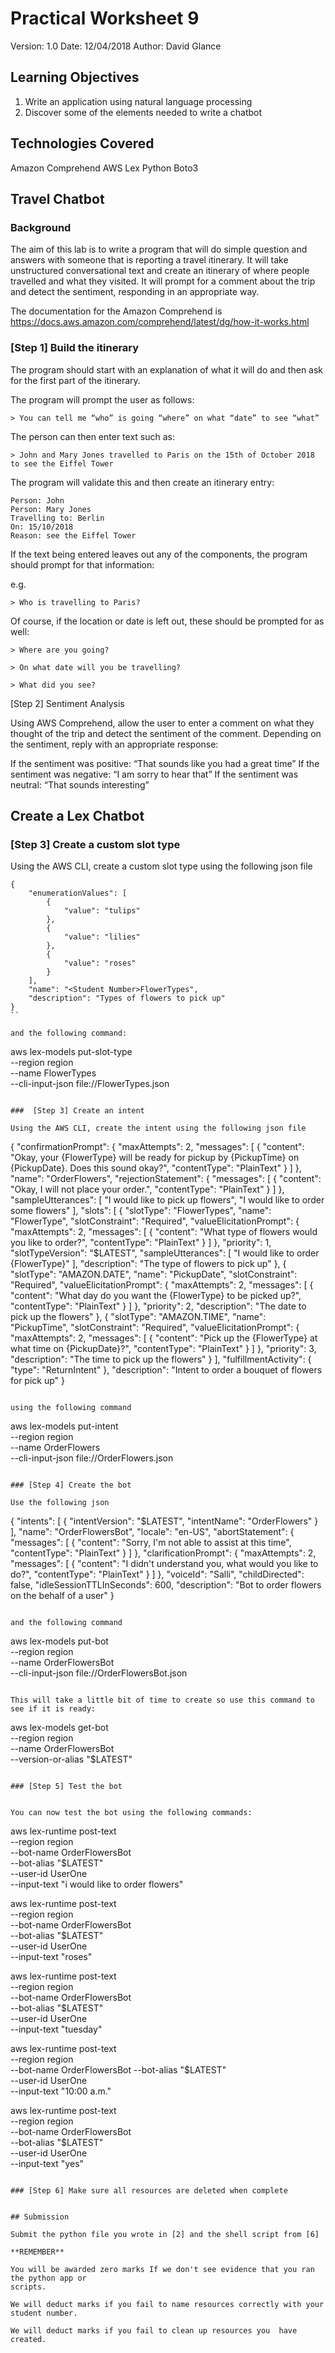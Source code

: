 # Practical Worksheet 9

Version: 1.0 Date: 12/04/2018 Author: David Glance

## Learning Objectives

1.	Write an application using natural language processing
2.	Discover some of the elements needed to write a chatbot

## Technologies Covered

Amazon Comprehend
AWS Lex
Python
Boto3

## Travel Chatbot

### Background

The aim of this lab is to write a program that will do simple question and answers with someone that is reporting a travel itinerary. It will take unstructured conversational text and create an itinerary of where people travelled and what they visited. It will prompt for a comment about the trip and detect the sentiment, responding in an appropriate way.

The documentation for the Amazon Comprehend is https://docs.aws.amazon.com/comprehend/latest/dg/how-it-works.html



### [Step 1] Build the itinerary

The program should start with an explanation of what it will do and then ask for the first part of the itinerary.

The program will prompt the user as follows:

```
> You can tell me “who” is going “where” on what “date” to see “what”
```

The person can then enter text such as:

```
> John and Mary Jones travelled to Paris on the 15th of October 2018 to see the Eiffel Tower
```

The program will validate this and then create an itinerary entry:

```
Person: John
Person: Mary Jones
Travelling to: Berlin
On: 15/10/2018
Reason: see the Eiffel Tower
```

If the text being entered leaves out any of the components, the program should prompt for that information:

e.g. 

```
> Who is travelling to Paris?
```

Of course, if the location or date is left out, these should be prompted for as well:

```
> Where are you going?

> On what date will you be travelling?

> What did you see?
```

[Step 2] Sentiment Analysis

Using AWS Comprehend, allow the user to enter a comment on what they thought of the trip and detect the sentiment of the comment. Depending on the sentiment, reply with an appropriate response:

If the sentiment was positive: “That sounds like you had a great time”
If the sentiment was negative: “I am sorry to hear that”
If the sentiment was neutral: “That sounds interesting”


## Create a Lex Chatbot

### [Step 3] Create a custom slot type

Using the AWS CLI, create a custom slot type using the following json file

```
{
    "enumerationValues": [
        {
            "value": "tulips"
        },
        {
            "value": "lilies"
        },
        {
            "value": "roses"
        }
    ],
    "name": "<Student Number>FlowerTypes",
    "description": "Types of flowers to pick up"
}
``

and the following command:

```
aws lex-models put-slot-type \
    --region region \
    --name <Student Number>FlowerTypes \
    --cli-input-json file://FlowerTypes.json
```
	
###  [Step 3] Create an intent

Using the AWS CLI, create the intent using the following json file

```
{
    "confirmationPrompt": {
        "maxAttempts": 2,
        "messages": [
            {
                "content": "Okay, your {FlowerType} will be ready for pickup by {PickupTime} on {PickupDate}.  Does this sound okay?",
                "contentType": "PlainText"
            }
        ]
    },
    "name": "<Student Number>OrderFlowers",
    "rejectionStatement": {
        "messages": [
            {
                "content": "Okay, I will not place your order.",
                "contentType": "PlainText"
            }
        ]
    },
    "sampleUtterances": [
        "I would like to pick up flowers",
        "I would like to order some flowers"
    ],
    "slots": [
        {
            "slotType": "FlowerTypes",
            "name": "FlowerType",
            "slotConstraint": "Required",
            "valueElicitationPrompt": {
                "maxAttempts": 2,
                "messages": [
                    {
                        "content": "What type of flowers would you like to order?",
                        "contentType": "PlainText"
                    }
                ]
            },
            "priority": 1,
            "slotTypeVersion": "$LATEST",
            "sampleUtterances": [
                "I would like to order {FlowerType}"
            ],
            "description": "The type of flowers to pick up"
        },
        {
            "slotType": "AMAZON.DATE",
            "name": "PickupDate",
            "slotConstraint": "Required",
            "valueElicitationPrompt": {
                "maxAttempts": 2,
                "messages": [
                    {
                        "content": "What day do you want the {FlowerType} to be picked up?",
                        "contentType": "PlainText"
                    }
                ]
            },
            "priority": 2,
            "description": "The date to pick up the flowers"
        },
        {
            "slotType": "AMAZON.TIME",
            "name": "PickupTime",
            "slotConstraint": "Required",
            "valueElicitationPrompt": {
                "maxAttempts": 2,
                "messages": [
                    {
                        "content": "Pick up the {FlowerType} at what time on {PickupDate}?",
                        "contentType": "PlainText"
                    }
                ]
            },
            "priority": 3,
            "description": "The time to pick up the flowers"
        }
    ],
    "fulfillmentActivity": {
        "type": "ReturnIntent"
    },
    "description": "Intent to order a bouquet of flowers for pick up"
}

```

using the following command

```
aws lex-models put-intent \
   --region region \
   --name <Student Number>OrderFlowers \
   --cli-input-json file://OrderFlowers.json
```
   
### [Step 4] Create the bot

Use the following json

```
{
    "intents": [
        {
            "intentVersion": "$LATEST",
            "intentName": "OrderFlowers"
        }
    ],
    "name": "<Student Number>OrderFlowersBot",
    "locale": "en-US",
    "abortStatement": {
        "messages": [
            {
                "content": "Sorry, I'm not able to assist at this time",
                "contentType": "PlainText"
            }
        ]
    },
    "clarificationPrompt": {
        "maxAttempts": 2,
        "messages": [
            {
                "content": "I didn't understand you, what would you like to do?",
                "contentType": "PlainText"
            }
        ]
    },
    "voiceId": "Salli",
    "childDirected": false,
    "idleSessionTTLInSeconds": 600,
    "description": "Bot to order flowers on the behalf of a user"
}
```

and the following command

```
aws lex-models put-bot \
    --region region \
    --name <Student Number>OrderFlowersBot \
    --cli-input-json file://OrderFlowersBot.json
```
	
This will take a little bit of time to create so use this command to see if it is ready:

```
aws lex-models get-bot \
    --region region \
    --name <Student Number>OrderFlowersBot \
    --version-or-alias "\$LATEST"
```
	
### [Step 5] Test the bot


You can now test the bot using the following commands:

```
aws lex-runtime post-text \
    --region region \
    --bot-name <Student Number>OrderFlowersBot \
    --bot-alias "\$LATEST" \
    --user-id UserOne \
    --input-text "i would like to order flowers"


aws lex-runtime post-text \
    --region region \
    --bot-name <Student Number>OrderFlowersBot \
    --bot-alias "\$LATEST" \
    --user-id UserOne \
    --input-text "roses"


aws lex-runtime post-text  \
    --region region \
    --bot-name <Student Number>OrderFlowersBot \
    --bot-alias "\$LATEST" \
    --user-id UserOne \
    --input-text "tuesday"

aws lex-runtime post-text  \
    --region region \
    --bot-name <Student Number>OrderFlowersBot --bot-alias "\$LATEST" \
    --user-id UserOne \
    --input-text "10:00 a.m."

aws lex-runtime post-text  \
    --region region \
    --bot-name <Student Number>OrderFlowersBot \
    --bot-alias "\$LATEST" \
    --user-id UserOne \
    --input-text "yes"
```

### [Step 6] Make sure all resources are deleted when complete


## Submission

Submit the python file you wrote in [2] and the shell script from [6]

**REMEMBER**

You will be awarded zero marks If we don't see evidence that you ran the python app or
scripts.

We will deduct marks if you fail to name resources correctly with your
student number.

We will deduct marks if you fail to clean up resources you  have created.
